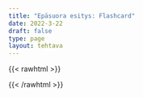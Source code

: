 ```yaml
---
title: "Epäsuora esitys: Flashcard"
date: 2022-3-22
draft: false
type: page
layout: tehtava
---
```


{{< rawhtml >}}
<link rel="stylesheet" type="text/css" href="/css/flashcard1.css"/>
<html>
 <body>
  <div id="cardArea"></div>
  <div id="lukumaara"></div>
  <div id="buttonArea" class="grid grid-cols-2"></div>
 </body>
</html>

<script> 
$(document).ready(function() {

  var currentQuestion = 0;
  var qbank = [
    ['"What will my parents think?" My wife wondered...', '"What will my parents think?" My wife wondered what her parents would think.'],
    ['"I don&apos;t like these pants" Jack told me...', '"I don't like these pants" Jack told me he didn&apos;t like the pants.'],
    ['"I can&apos;t wait any longer" She complained...', '"I can't wait any longer" She complained she couldn&apos; wait any longer.'],
    ['"What can I do for you?" The waiter asked Timothy...', '"What can I do for you?" The waiter asked Timothy what she could do for him.'],
    ['"If Tim is short for Timothy, is Jim short for Jimothy?" Bob asked us...', '"If Tim is short for Timothy, is Jim short for Jimothy?" Bob asked us that if Tim was short for Timothy, was Jim short for Jimothy?'],
    ['"Do you know Batman&apos;s real name?" Commissioner Gordon asked us...', '"Do you know Batman&apos;s real name?" Commissioner Gordon asked us if we knew Batman&apos;s real name.'],
    ['"Leave your coats here." The waiter asked us....', '"Leave your coats here." The waiter asked us to leave our coats there.'],
    ['"Don&apos;t stop me now" Freddie ordered me...', '"Don&apos;t stop me now" Freddie ordered me not to stop him now.'],
    ['"Never come here again!" She told me...', '"Never come here again!" She told me never to come there again.'],
    ['"You are being ridiculous!" Emma told me....', '"You are being ridiculous!" Emma told me I was being ridiculous.'],
  ];

  beginActivity();

  function beginActivity() {
    $("#cardArea").empty();
    $("#cardArea").append('<div id="card1" class="card">' + qbank[currentQuestion][0] + '</div>');
    $("#card1").css("background-color", "#1F2937");
    $("#lukumaara").empty();
    var korttia = document.createElement('div')
    	korttia.innerHTML = currentQuestion + 1 + " / " + qbank.length;
    	document.getElementById('lukumaara').appendChild(korttia);
   }   
      
    $("#cardArea").on("click", function() {
        var parentDiv = document.getElementById("cardArea");
        var childDiv = document.getElementById("card1");
        if (parentDiv.contains(childDiv)) {
        $("#cardArea").empty()
        $("#cardArea").append('<div id="card2" class="card">' + qbank[currentQuestion][1] + '</div>')
        $("#card2").css("background-color", "#00473c")
      	} else {
        $("#cardArea").empty()
        $("#cardArea").append('<div id="card1" class="card">' + qbank[currentQuestion][0] + '</div>')
        $("#card1").css("background-color", "#1F2937")
      }
      })

    $("#buttonArea").empty();
    $("#buttonArea").append('<div id="prevButton">Edellinen</div>');
    $("#prevButton").on("click", function() {
      if (currentQuestion > 0) {
        currentQuestion--;
        beginActivity();
      }
    })
    $("#buttonArea").append('<div id="nextButton">Seuraava</div>');
    $("#nextButton").on("click", function() {
      if (currentQuestion < qbank.length - 1) {
        currentQuestion++;
        beginActivity();
      }
    }); //click function
  } //beginactivity
);
</script>

{{< /rawhtml >}}
